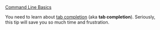 [Command Line Basics](https://www.theodinproject.com/lessons/foundations-command-line-basics)

You need to learn about [tab completion](https://en.wikipedia.org/wiki/Command-line_completion) (aka **tab completion**). Seriously, this tip will save you so much time and frustration.